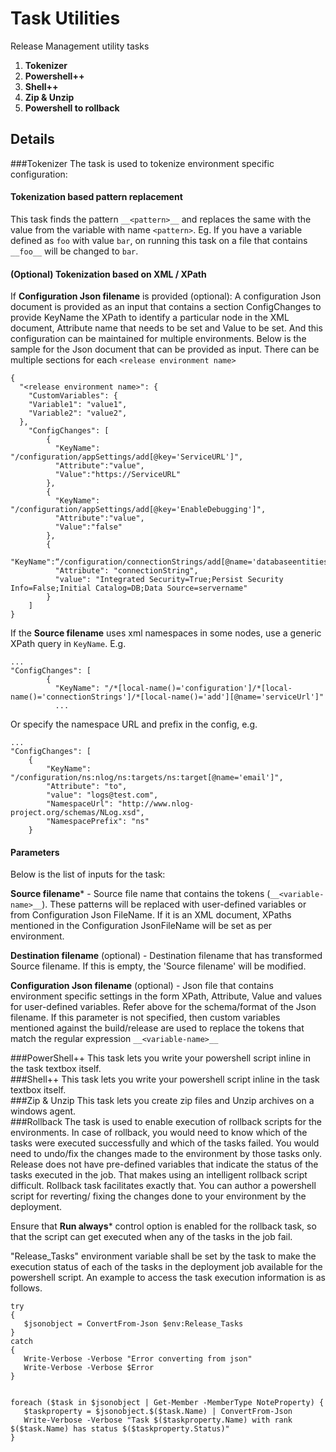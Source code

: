 # Task Utilities
Release Management utility tasks
 
1. **Tokenizer** 
2. **Powershell++** 
3. **Shell++** 
4. **Zip & Unzip** 
5. **Powershell to rollback** 

## Details
###Tokenizer
The task is used to tokenize environment specific configuration: 
#### Tokenization based pattern replacement
This task finds the pattern `__<pattern>__` and replaces the same with the value from the variable with name `<pattern>`. Eg. If you have a variable defined as `foo` with value `bar`, on running this task on a file that contains `__foo__` will be changed to `bar`. 
#### (Optional) Tokenization based on XML / XPath
If **Configuration Json filename** is provided (optional):
A configuration Json document is provided as an input that contains a section ConfigChanges to provide KeyName the XPath to identify a particular node in the XML document, Attribute name that needs to be set and Value to be set. And this configuration can be maintained for multiple environments.
Below is the sample for the Json document that can be provided as input. There can be multiple sections for each `<release environment name>`
```
{
  "<release environment name>": {
    "CustomVariables": {
    "Variable1": "value1",
    "Variable2": "value2",
  },
    "ConfigChanges": [
        {
          "KeyName": "/configuration/appSettings/add[@key='ServiceURL']",
          "Attribute":"value",
          "Value":"https://ServiceURL"
        },
        {
          "KeyName": "/configuration/appSettings/add[@key='EnableDebugging']",
          "Attribute":"value",
          "Value":"false"
        },
        {
          "KeyName":“/configuration/connectionStrings/add[@name='databaseentities']”,
          "Attribute": "connectionString",
          "value": "Integrated Security=True;Persist Security Info=False;Initial Catalog=DB;Data Source=servername"
        }
    ]
}
```

If the **Source filename** uses xml namespaces in some nodes, use a generic XPath query in `KeyName`. E.g.
```
...
"ConfigChanges": [
        {
          "KeyName": "/*[local-name()='configuration']/*[local-name()='connectionStrings']/*[local-name()='add'][@name='serviceUrl']"
          ...
```
Or specify the namespace URL and prefix in the config, e.g.

```
...
"ConfigChanges": [
    {
        "KeyName": "/configuration/ns:nlog/ns:targets/ns:target[@name='email']",
        "Attribute": "to",
        "value": "logs@test.com",
        "NamespaceUrl": "http://www.nlog-project.org/schemas/NLog.xsd",
        "NamespacePrefix": "ns"
    }
```

#### Parameters
Below is the list of inputs for the task: 

**Source filename*** - Source file name that contains the tokens (`__<variable-name>__`). These patterns will be replaced with user-defined variables or from Configuration Json FileName. If it is an XML document, XPaths mentioned in the Configuration JsonFileName will be set as per environment. 

**Destination filename** (optional) - Destination filename that has transformed Source filename. If this is empty, the 'Source filename' will be modified. 

**Configuration Json filename** (optional) - Json file that contains environment specific settings in the form XPath, Attribute, Value and values for user-defined variables. 
Refer above for the schema/format of the Json filename. If this parameter is not specified, then custom variables mentioned against the build/release are used to replace the tokens that match the regular expression `__<variable-name>__`


###PowerShell++
This task lets you write your powershell script inline in the task textbox itself.  
###Shell++
This task lets you write your powershell script inline in the task textbox itself.  
###Zip & Unzip
This task lets you create zip files and Unzip archives on a windows agent.  
###Rollback
The task is used to enable execution of rollback scripts for the environments. In case of rollback, you would need to know which of the tasks were executed successfully and which of the tasks failed. You would need to undo/fix the changes made to the environment by those tasks only.
Release does not have pre-defined variables that indicate the status of the tasks executed in the job. That makes using an intelligent rollback script difficult. Rollback task facilitates exactly that. You can author a powershell script for reverting/ fixing the changes done to your environment by the deployment. 

Ensure that **Run always*** control option is enabled for the rollback task, so that the script can get executed when any of the tasks in the job fail.

 "Release_Tasks" environment variable shall be set by the task to make the execution status of each of the tasks in the deployment job available for the powershell script.
  An example to access the task execution information is as follows.
 ```
 try
{
    $jsonobject = ConvertFrom-Json $env:Release_Tasks
}
catch
{
    Write-Verbose -Verbose "Error converting from json"
    Write-Verbose -Verbose $Error
}


foreach ($task in $jsonobject | Get-Member -MemberType NoteProperty) {    
    $taskproperty = $jsonobject.$($task.Name) | ConvertFrom-Json
    Write-Verbose -Verbose "Task $($taskproperty.Name) with rank $($task.Name) has status $($taskproperty.Status)"
}

 ```

